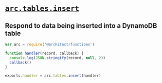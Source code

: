 # <a id=arc.tables.insert href=#arc.tables.insert>`arc.tables.insert`</a>

## Respond to data being inserted into a DynamoDB table

```javascript
var arc = require('@architect/functions')

function handler(record, callback) {
  console.log(JSON.stringify(record, null, 2))
  callback()
}

exports.handler = arc.tables.insert(handler)
```
